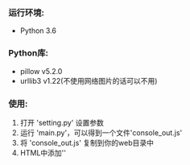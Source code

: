 ### 运行环境:
* Python 3.6
### Python库:
* pillow v5.2.0
* urllib3 v1.22(不使用网络图片的话可以不用)
### 使用:
1. 打开 'setting.py' 设置参数
2. 运行 'main.py'，可以得到一个文件'console_out.js'
3. 将 'console_out.js' 复制到你的web目录中
4. HTML中添加'<script src="console_out.js">console_out();</script>'

